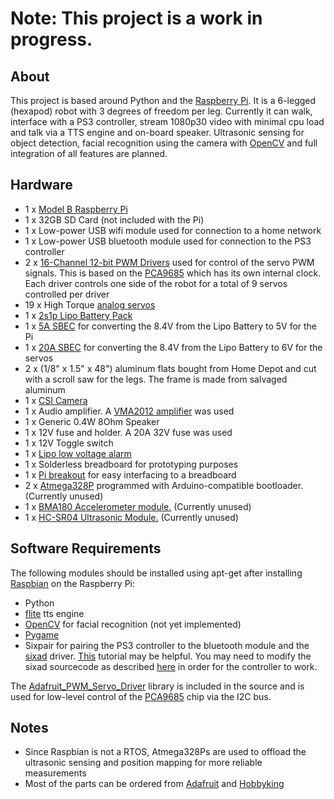 <h1>Note: This project is a work in progress.</h1>
<h2>About</h2>
This project is based around Python and the <a href="http://en.wikipedia.org/wiki/Raspberry_Pi">Raspberry Pi</a>. It is a 6-legged (hexapod) robot with 3 degrees of freedom per leg. Currently it can walk, interface with a PS3 controller, stream 1080p30 video with minimal cpu load and talk via a TTS engine and on-board speaker. Ultrasonic sensing for object detection, facial recognition using the camera with <a href="http://opencv.org/">OpenCV</a> and full integration of all features are planned.

<h2>Hardware</h2>
<ul>
	<li>1 x <a href="http://en.wikipedia.org/wiki/Raspberry_Pi">Model B Raspberry Pi</a></li>
	<li>1 x 32GB SD Card (not included with the Pi)</li>
	<li>1 x Low-power USB wifi module used for connection to a home network</li>
	<li>1 x Low-power USB bluetooth module used for connection to the PS3 controller</li>
	<li>2 x <a href="http://www.adafruit.com/products/815">16-Channel 12-bit PWM Drivers</a> used for control of the servo PWM signals. This is based on the <a href="http://www.nxp.com/documents/data_sheet/PCA9685.pdf">PCA9685</a> which has its own internal clock. Each driver controls one side of the robot for a total of 9 servos controlled per driver</li>
	<li>19 x High Torque <a href="http://www.hobbyking.com/hobbyking/store/__28972__H_King_High_Torque_Metal_Geared_Ball_Bearing_Waterproof_Servo_58g_12_8kg_cm_0_22s_60.html">analog servos</a></li>
	<li>1 x <a href="http://www.hobbyking.com/hobbyking/store/__9172__Turnigy_5000mAh_2S_20C_Lipo_Pack.html">2s1p Lipo Battery Pack</a></li>
	<li>1 x <a href="http://www.hobbyking.com/hobbyking/store/__10312__Turnigy_5A_8_26v_SBEC_for_Lipo.html">5A SBEC</a> for converting the 8.4V from the Lipo Battery to 5V for the Pi</li>
	<li>1 x <a href="http://www.hobbyking.com/hobbyking/store/__40274__Hobbyking_YEP_20A_HV_2_12S_SBEC_w_Selectable_Voltage_Output.html">20A SBEC</a> for converting the 8.4V from the Lipo Battery to 6V for the servos</li>
	<li>2 x (1/8" x 1.5" x 48") aluminum flats bought from Home Depot and cut with a scroll saw for the legs. The frame is made from salvaged aluminum</li>
	<li>1 x <a href="http://www.adafruit.com/products/1367">CSI Camera</a></li>
	<li>1 x Audio amplifier. A <a href="http://www.electronicaestudio.com/docs/VMA2012.pdf">VMA2012 amplifier</a> was used</li>
	<li>1 x Generic 0.4W 8Ohm Speaker</li>
	<li>1 x 12V fuse and holder. A 20A 32V fuse was used</li>
	<li>1 x 12V Toggle switch</li>
	<li>1 x <a href="http://www.hobbyking.com/hobbyking/store/__18987__On_Board_Lipoly_Low_Voltage_Alarm_2s_4s_.html">Lipo low voltage alarm</a></li>
	<li>1 x Solderless breadboard for prototyping purposes</li>
	<li>1 x <a href="http://www.adafruit.com/products/914">Pi breakout</a> for easy interfacing to a breadboard</li>
	<li>2 x <a href="http://www.atmel.com/Images/doc8161.pdf">Atmega328P</a> programmed with Arduino-compatible bootloader. (Currently unused)</li>
	<li>1 x <a href="http://media.digikey.com/pdf/Data%20Sheets/Bosch/BMA180_Flyer.pdf">BMA180 Accelerometer module.</a> (Currently unused)</li>
	<li>1 x <a href="https://docs.google.com/document/d/1Y-yZnNhMYy7rwhAgyL_pfa39RsB-x2qR4vP8saG73rE/edit">HC-SR04 Ultrasonic Module.</a> (Currently unused)</li>
</ul>

<h2>Software Requirements</h2>
The following modules should be installed using apt-get after installing <a href="http://www.raspbian.org/">Raspbian</a> on the Raspberry Pi:
	<ul>
		<li>Python</li>
		<li><a href="http://www.festvox.org/flite/">flite</a> tts engine</li>
		<li><a href="http://opencv.org/">OpenCV</a> for facial recognition (not yet implemented)</li>
		<li><a href="http://www.pygame.org">Pygame </a></li>
		<li>Sixpair for pairing the PS3 controller to the bluetooth module and the <a href="http://qtsixa.sourceforge.net/">sixad</a> driver. <a href="http://booting-rpi.blogspot.ro/2012/08/dualshock-3-and-raspberry-pi.html">This</a> tutorial may be helpful. You may need to modify the sixad sourcecode as described <a href="http://www.raspberrypi.org/forums/viewtopic.php?f=78&t=16702&sid=1f1d82acca88f4ace5195643900b1123&start=29">here</a> in order for the controller to work.</li>
	</ul>
The <a href="https://github.com/adafruit/Adafruit-Raspberry-Pi-Python-Code/tree/master/Adafruit_PWM_Servo_Driver">Adafruit_PWM_Servo_Driver</a> library is included in the source and is used for low-level control of the <a href="http://www.nxp.com/documents/data_sheet/PCA9685.pdf">PCA9685</a> chip via the I2C bus.

<h2>Notes</h2>
<ul>
	<li>Since Raspbian is not a RTOS, Atmega328Ps are used to offload the ultrasonic sensing and position mapping for more reliable measurements</li>
	<li>Most of the parts can be ordered from <a href="http://www.adafruit.com">Adafruit</a> and <a href="http://www.hobbyking.com">Hobbyking</a></li>
</ul>
